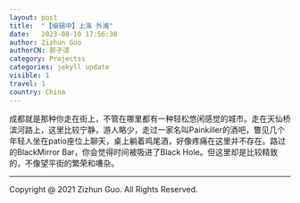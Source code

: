 ```yaml
---
layout: post
title:  "【编辑中】上海 外滩"
date:   2023-08-10 17:56:30
author: Zizhun Guo
authorCN: 郭子谆
category: Projectss
categories: jekyll update
visible: 1
travel: 1
country: China
---
```


成都就是那种你走在街上，不管在哪里都有一种轻松悠闲感觉的城市。走在天仙桥滨河路上，这里比较宁静，游人略少，走过一家名叫Painkiller的酒吧，瞥见几个年轻人坐在patio座位上聊天，桌上躺着鸡尾酒，好像疼痛在这里并不存在。路过的BlackMirror Bar，你会觉得时间被吸进了Black Hole。但这里却是比较精致的，不像望平街的繁荣和嘈杂。


---
Copyright @ 2021 Zizhun Guo. All Rights Reserved.

